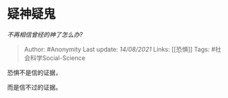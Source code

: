 # 疑神疑鬼
*不再相信曾经的神了怎么办?*

> Author: #Anonymity 
Last update: *14/08/2021* 
Links: [[恐惧]] 
Tags: #社会科学Social-Science  
  

恐惧不是信的证据，

而是信不过的证据。